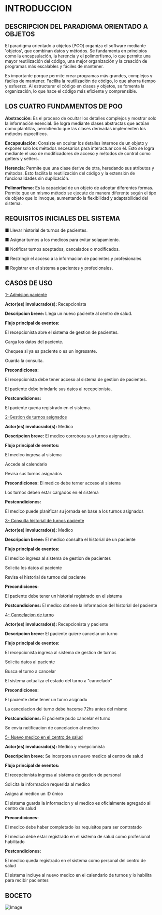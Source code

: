 # INTRODUCCION

## DESCRIPCION DEL PARADIGMA ORIENTADO A OBJETOS
El paradigma orientado a objetos (POO) organiza el software mediante 'objetos', que combinan datos y métodos. Se fundamenta en principios como la encapsulación, la herencia y el polimorfismo, lo que permite una mayor reutilización del código, una mejor organización y la creación de programas más escalables y fáciles de mantener.

Es importante porque permite crear programas más grandes, complejos y fáciles de mantener. Facilita la reutilización de código, lo que ahorra tiempo y esfuerzo. Al estructurar el código en clases y objetos, se fomenta la organización, lo que hace el código más eficiente y comprensible.

## LOS CUATRO FUNDAMENTOS DE POO
**Abstracción:** Es el proceso de ocultar los detalles complejos y mostrar solo la información esencial. Se logra mediante clases abstractas que actúan como plantillas, permitiendo que las clases derivadas implementen los métodos específicos.

**Encapsulación:** Consiste en ocultar los detalles internos de un objeto y exponer solo los métodos necesarios para interactuar con él. Esto se logra mediante el uso de modificadores de acceso y métodos de control como getters y setters.

**Herencia:** Permite que una clase derive de otra, heredando sus atributos y métodos. Esto facilita la reutilización del código y la extensión de funcionalidades sin duplicación.

**Polimorfismo:** Es la capacidad de un objeto de adoptar diferentes formas. Permite que un mismo método se ejecute de manera diferente según el tipo de objeto que lo invoque, aumentando la flexibilidad y adaptabilidad del sistema.

## REQUISITOS INICIALES DEL SISTEMA
■ Llevar historial de turnos de pacientes.

■ Asignar turnos a los medicos para evitar solapamiento.

■ Notificar turnos aceptados, cancelados o modificados.

■ Restringir el acceso a la informacion de pacientes y profesionales.

■ Registrar en el sistema a pacientes y profecionales.


## CASOS DE USO
<ins>1- Admision paciente</ins>

**Actor(es) involucrado(s):** Recepcionista

**Descripcion breve:** Llega un nuevo paciente al centro de salud.

**Flujo principal de eventos:**

El recepcionista abre el sistema de gestion de pacientes.

Carga los datos del paciente.

Chequea si ya es paciente o es un ingresante.

Guarda la consulta.

**Precondiciones:**

El recepcionista debe tener acceso al sistema de gestion de pacientes.

El paciente debe brindarle sus datos al recepcionista.

**Postcondiciones:**

El paciente queda registrado en el sistema.


<ins>2-Gestion de turnos asignados</ins>

**Actor(es) involucrado(s):** Medico

**Descripcion breve:** El medico corrobora sus turnos asignados.

**Flujo principal de eventos:**

El medico ingresa al sistema 

Accede al calendario

Revisa sus turnos asignados

**Precondiciones:**
El medico debe terner acceso al sistema

Los turnos deben estar cargados en el sistema

**Postcondiciones:**

El medico puede planificar su jornada en base a los turnos asignados


<ins>3- Consulta historial de turnos paciente</ins>

**Actor(es) involucrado(s):** Medico

**Descripcion breve:** El medico consulta el historial de un paciente

**Flujo principal de eventos:**

El medico ingresa al sistema de gestion de pacientes

Solicita los datos al paciente

Revisa el historial de turnos del paciente

**Precondiciones:**

El paciente debe tener un historial registrado en el sistema

**Postcondiciones:**
El medico obtiene la informacion del historial del paciente


<ins>4- Cancelacion de turno</ins>

**Actor(es) involucrado(s):** Recepcionista y paciente

**Descripcion breve:** El paciente quiere cancelar un turno

**Flujo principal de eventos:**

El recepcionista ingresa al sistema de gestion de turnos

Solicita datos al paciente

Busca el turno a cancelar

El sistema actualiza el estado del turno a "cancelado"

**Precondiciones:**

El paciente debe tener un tunro asignado

La cancelacion del turno debe hacerse 72hs antes del mismo

**Postcondiciones:**
El paciente pudo cancelar el turno

Se envia notificacion de cancelacion al medico


<ins>5- Nuevo medico en el centro de salud</ins>

**Actor(es) involucrado(s):** Medico y recepcionista

**Descripcion breve:** Se incorpora un nuevo medico al centro de salud

**Flujo principal de eventos:** 

El recepcionista ingresa al sistema de gestion de personal

Solicita la informacion requerida al medico

Asigna al medico un ID único

El sistema guarda la informacion y el medico es oficialmente agregado al centro de salud

**Precondiciones:**

El medico debe haber completado los requisitos para ser contratado

El medico debe estar registrado en el sistema de salud como profesional habilitado

**Postcondiciones:**

El medico queda registrado en el sistema como personal del centro de salud

El sistema incluye al nuevo medico en el calendario de turnos y lo habilita para recibir pacientes



## BOCETO

![Image](https://github.com/user-attachments/assets/838c1bd6-157b-4f08-8c54-448c6d7a9ffb)
